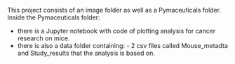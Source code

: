 This project consists of an image folder as well as a Pymaceuticals folder.
Inside the Pymaceuticals folder:
- there is a Jupyter notebook with code of plotting analysis for cancer research on mice.
- there is also a data folder containing:
      - 2 csv files called Mouse_metadta and Study_results that the analysis is based on.

